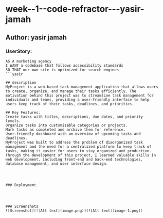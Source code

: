# week--1--code-refractor---yasir-jamah

## Author: yasir jamah



### UserStory:
```
AS A marketing agency
I WANT a codebase that follows accessibility standards
SO THAT our own site is optimized for search engines
```yasir 

## description
MyProject is a web-based task management application that allows users to create, organize, and manage their tasks efficiently. The motivation behind this project was to streamline task management for individuals and teams, providing a user-friendly interface to help users keep track of their tasks, deadlines, and priorities.

## Key Features:
Create tasks with titles, descriptions, due dates, and priority levels.
Organize tasks into customizable categories or projects.
Mark tasks as completed and archive them for reference.
User-friendly dashboard with an overview of upcoming tasks and deadlines.
MyProject was built to address the problem of disorganized task management and the need for a centralized platform to keep track of tasks, making it easier for users to stay organized and productive. Through the development of this project, I learned valuable skills in web development, including front-end and back-end technologies, database management, and user interface design.




### Deployment




### Screenshots
![Screenshot](![Alt text](image.png))(![Alt text](image-1.png))
 



